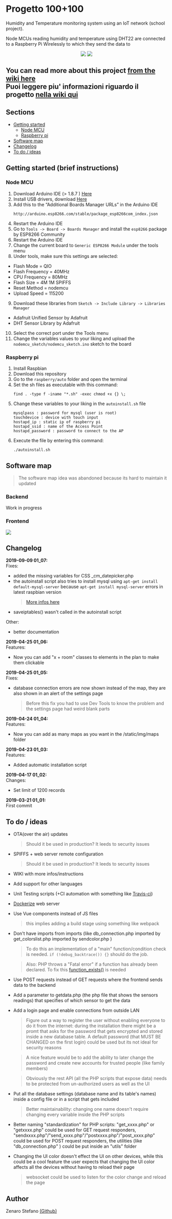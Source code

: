 # Progetto 100+100
Humidity and Temperature monitoring system using an IoT network (school project).

Node MCUs reading humidity and temperature using DHT22 are connected to a Raspberry Pi Wirelessly to which they send the data to

<p align="center">
    <img src="https://github.com/mario33881/progetto_100/raw/master/images/wallpaper.png?raw=true">
    <img src="https://i.imgur.com/xPlIjIH.png">
</p>

You can read more about this project [from the wiki here](https://github.com/mario33881/progetto_100/wiki) <br />
Puoi leggere piu' informazioni riguardo il progetto [nella wiki qui](https://github.com/mario33881/progetto_100/wiki)
---

## Sections
* [Getting started](getting-started-brief-instructions)
    * [Node MCU](#node-mcu)
    * [Raspberry pi](#raspberry-pi)
* [Software map](#software-map)
* [Changelog](#changelog)
* [To do / ideas](#to-do--ideas)

## Getting started (brief instructions)

### Node MCU

1. Download Arduino IDE (> 1.8.7 ) [Here](https://www.arduino.cc/en/Main/Software)
2. Install USB drivers, download [Here](https://www.silabs.com/products/mcu/Pages/USBtoUARTBridgeVCPDrivers.aspx)
3. Add this to the “Additional Boards Manager URLs” in the Arduino IDE
    ```
    http://arduino.esp8266.com/stable/package_esp8266com_index.json
    ```
4. Restart the Arduino IDE
5. Go to ```Tools -> Board -> Boards Manager``` and install the ```esp8266``` package by ESP8266 Community
6. Restart the Arduino IDE
7. Change the current board to ```Generic ESP8266 Module``` under the tools menu
8. Under tools, make sure this settings are selected:
* Flash Mode = QIO
* Flash Frequency = 40MHz
* CPU Frequency = 80MHz
* Flash Size = 4M 1M SPIFFS
* Reset Method = nodemcu
* Upload Speed = 115200
9. Download these libraries from ```Sketch -> Include Library -> Libraries Manager```
* Adafruit Unified Sensor by Adafruit
* DHT Sensor Library by Adafruit
10. Select the correct port under the Tools menu
11. Change the variables values to your liking and upload the ```nodemcu_sketch/nodemcu_sketch.ino``` sketch to the board

### Raspberry pi

1. Install Raspbian
2. Download this repository
3. Go to the ```raspberry/auto``` folder and open the terminal
4. Set the sh files as executable with this command:
    ```
    find . -type f -iname "*.sh" -exec chmod +x {} \;
    ```
5. Change these variables to your liking in the ```autoinstall.sh``` file
    ```
    mysqlpass : password for mysql (user is root)
    touchdevice : device with touch input
    hostapd_ip : static ip of raspberry pi
    hostapd_ssid : name of the Access Point
    hostapd_password : password to connect to the AP
    ```
6. Execute the file by entering this command:
    ```
    ./autoinstall.sh
    ```

## Software map
> The software map idea was abandoned because its hard to maintain it updated

### Backend
Work in progress
### Frontend
![](https://github.com/mario33881/progetto_100/raw/master/images/frontend.png?raw=true)

## Changelog

**2019-09-09 01_07:** <br>
Fixes:
* added the missing variables for CSS _cm_datepicker.php 
* the autoinstall script also tries to install mysql using ```apt-get install default-mysql-server``` because ```apt-get install mysql-server``` errors in latest raspbian version 
    > [More infos here](https://mariadb.com/newsroom/press-releases/mariadb-replaces-mysql-as-the-default-in-debian-9/)
* saveiptables() wasn't called in the autoinstall script

Other:
* better documentation

**2019-04-25 01_06:** <br/>
Features:
* Now you can add "x + room" classes to elements in the plan to make them clickable

**2019-04-25 01_05:** <br/>
Fixes:
* database connection errors are now shown instead of the map, they are also shown in an alert of the settings page
    > Before this fix you had to use Dev Tools to know the problem and the settings page had weird blank parts

**2019-04-24 01_04:** <br/>
Features:
* Now you can add as many maps as you want in the /static/img/maps folder

**2019-04-23 01_03:** <br/>
Features:
* Added automatic installation script

**2019-04-17 01_02:** <br/>
Changes:
* Set limit of 1200 records

**2019-03-21 01_01:** <br/>
First commit

## To do / ideas
* OTA(over the air) updates
    > Should it be used in production? It leeds to security issues
* SPIFFS + web server remote configuration
    > Should it be used in production? It leeds to security issues
* WIKI with more infos/instructions
* Add support for other languages
* Unit Testing scripts (+CI automation with something like [Travis-ci](https://travis-ci.org/))
* [Dockerize](https://www.docker.com/) web server
* Use Vue components instead of JS files 
    > this implies adding a build stage using something like webpack
* Don't have imports from imports 
(like db_connection.php imported by get_colorslist.php 
imported by sendcolor.php )
    > To do this an implementation of a "main" function/condition check is needed.
    > ```if (!debug_backtrace()) {}``` should do the job. 
    
    > Also: PHP throws a "Fatal error" if a function has already been declared.
    To fix this [function_exists()](https://www.php.net/manual/en/function.function-exists.php) is needed
    
* Use POST requests instead of GET requests where the frontend sends data to the backend
* Add a parameter to getdata.php (the php file that shows the sensors readings)
  that specifies of which sensor to get the data  
* Add a login page and enable connections from outside LAN
    > Figure out a way to register the user without enabling everyone to do it from the internet: 
    > during the installation there might be a promt that asks for the password
    > that gets encrypted and stored inside a new database table.
    > A default password (that MUST BE CHANGED on the first login) could be used but its not ideal for security reasons
    
    > A nice feature would be to add the ability to later change the password 
    > and create new accounts for trusted people (like family members)
    
    > Obviously the rest API (all the PHP scripts that expose data) needs to be protected from un-authorized users as well as the UI
* Put all the database settings (database name and its table's names) inside a config file
or in a script that gets included
    > Better maintainability: changing one name doesn't require changing every variable inside the PHP scripts
* Better naming "standardization" for PHP scripts: "get_xxxx.php" or "getxxxx.php" could be used for GET request responders,
"sendxxxx.php"/"send_xxxx.php"/"postxxxx.php"/"post_xxxx.php" could be used for POST request responders,
the utilities (like "db_connection.php" ) could be put inside an "utils" folder
* Changing the UI color doesn't effect the UI on other devices, while this could be a cool feature
the user expects that changing the UI color affects all the devices without having to reload their page
    > websocket could be used to listen for the color change and reload the page

## Author
Zenaro Stefano [(Github)](https://github.com/mario33881)
